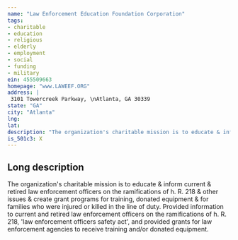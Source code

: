 ```yaml
---
name: "Law Enforcement Education Foundation Corporation"
tags:
- charitable
- education
- religious
- elderly
- employment
- social
- funding
- military
ein: 455509663
homepage: "www.LAWEEF.ORG"
address: |
 3101 Towercreek Parkway, \nAtlanta, GA 30339
state: "GA"
city: "Atlanta"
lng: 
lat: 
description: "The organization's charitable mission is to educate & inform current & retired law enforcement officers on the ramifications of h. R. 218 & other issues & create grant programs for training, donated equipment & for families who were injured or killed in the line of duty. "
is_501c3: X
---
```


## Long description

The organization's charitable mission is to educate & inform current & retired law enforcement officers on the ramifications of h. R. 218 & other issues & create grant programs for training, donated equipment & for families who were injured or killed in the line of duty. Provided information to current and retired law enforcement officers on the ramifications of h. R. 218, 'law enforcement officers safety act', and provided grants for law enforcement agencies to receive training and/or donated equipment. 
